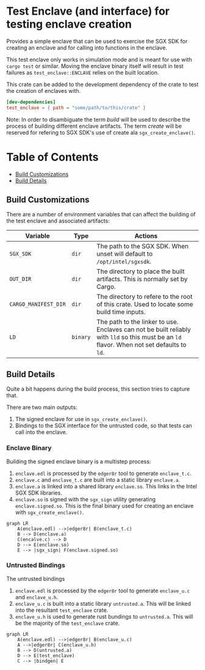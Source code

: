 # Test Enclave (and interface) for testing enclave creation

Provides a simple enclave that can be used to exercise the SGX SDK for creating an enclave and for calling into
functions in the enclave.

This test enclave only works in simulation mode and is meant for use with `cargo test` or similar. Moving the enclave
binary itself will result in test failures as `test_enclave::ENCLAVE` relies on the built location. 

This crate can be added to the development dependency of the crate to test the creation of enclaves with.

```toml
[dev-dependencies]
test_enclave = { path = "some/path/to/this/crate" }
```

Note: In order to disambiguate the term *build* will be used to describe the process of building different enclave
    artifacts. The term *create* will be reserved for refering to SGX SDK's use of create ala `sgx_create_enclave()`.
# Table of Contents

- [Build Customizations](#build-customizations)
- [Build Details](#build-details)

## Build Customizations

There are a number of environment variables that can affect the building of the test enclave and associated artifacts:

| Variable             | Type     | Actions                                                                                                                                        |
|-------------------------------|------------------|------------------------------------------------------------------------------------------------------------------------------------------------|
| `SGX_SDK`            | `dir`    | The path to the SGX SDK.  When unset will default to `/opt/intel/sgxsdk`.                                                                      |
| `OUT_DIR`            | `dir`    | The directory to place the built artifacts.  This is normally set by Cargo.                                                                    |
| `CARGO_MANIFEST_DIR` | `dir`    | The directory to refere to the root of this crate.  Used to locate some build time inputs.                                                     |
| `LD`                 | `binary` | The path to the linker to use.  Enclaves can not be built reliably with `lld` so this must be an `ld` flavor.  When not set defaults to `ld`.  |

## Build Details

Quite a bit happens during the build process, this section tries to capture that.

There are two main outputs:

1. The signed enclave for use in `sgx_create_enclave()`.  
2. Bindings to the SGX interface for the untrusted code, so that tests can call into the enclave.

### Enclave Binary

Building the signed enclave binary is a multistep process:

1. `enclave.edl` is processed by the `edger8r` tool to generate `enclave_t.c`.
2. `enclave.c` and `enclave_t.c` are built into a static library `enclave.a`.
3. `enclave.a` is linked into a shared library `enclave.so`. This links in the Intel SGX SDK libraries.
4. `enclave.so` is signed with the `sgx_sign` utility generating `enclave.signed.so`. This is the final binary used for
   creating an enclave with `sgx_create_enclave()`.

```mermaid
graph LR
    A(enclave.edl) -->|edger8r| B(enclave_t.c)
    B --> D(enclave.a)
    C(encalve.c) --> D
    D --> E(enclave.so)
    E --> |sgx_sign| F(enclave.signed.so)
```

### Untrusted Bindings

The untrusted bindings 

1. `enclave.edl` is processed by the `edger8r` tool to generate `enclave_u.c` and `enclave_u.h`. 
2. `enclave_u.c` is built into a static library `untrusted.a`. This will be linked into the resultant `test_enclave`
   crate.
3. `enclave_u.h` is used to generate rust bundings to `untrusted.a`. This will be the majority of the `test_enclave`
   crate.

```mermaid
graph LR
    A(enclave.edl) -->|edger8r| B(enclave_u.c)
    A -->|edger8r| C(enclave_u.h)
    B --> D(untrusted.a)
    D --> E(test_enclave)
    C --> |bindgen| E
```
